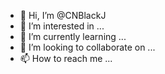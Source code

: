 - 👋 Hi, I’m @CNBlackJ
- 👀 I’m interested in ...
- 🌱 I’m currently learning ...
- 💞️ I’m looking to collaborate on ...
- 📫 How to reach me ...

<!---
CNBlackJ/CNBlackJ is a ✨ special ✨ repository because its `README.md` (this file) appears on your GitHub profile.
You can click the Preview link to take a look at your changes.
--->
